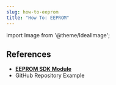 ```yaml
---
slug: how-to-eeprom
title: "How To: EEPROM"
---
```

import Image from '@theme/IdealImage';


## References
- [**EEPROM SDK Module**](https://sdk.hardwario.com/group__twr__eeprom.html)
- GitHub Repository Example

